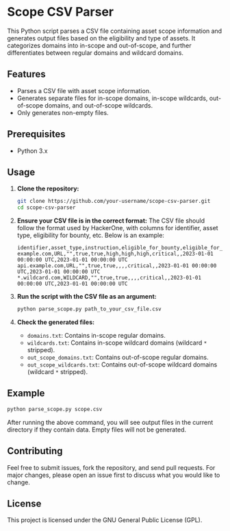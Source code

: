 # Scope CSV Parser

This Python script parses a CSV file containing asset scope information and generates output files based on the eligibility and type of assets. It categorizes domains into in-scope and out-of-scope, and further differentiates between regular domains and wildcard domains.

## Features

- Parses a CSV file with asset scope information.
- Generates separate files for in-scope domains, in-scope wildcards, out-of-scope domains, and out-of-scope wildcards.
- Only generates non-empty files.

## Prerequisites

- Python 3.x

## Usage

1. **Clone the repository:**
   ```bash
   git clone https://github.com/your-username/scope-csv-parser.git
   cd scope-csv-parser
   ```

2. **Ensure your CSV file is in the correct format:**
   The CSV file should follow the format used by HackerOne, with columns for identifier, asset type, eligibility for bounty, etc. Below is an example:

   ```
   identifier,asset_type,instruction,eligible_for_bounty,eligible_for_submission,availability_requirement,confidentiality_requirement,integrity_requirement,max_severity,system_tags,created_at,updated_at
   example.com,URL,"",true,true,high,high,high,critical,,2023-01-01 00:00:00 UTC,2023-01-01 00:00:00 UTC
   api.example.com,URL,"",true,true,,,,critical,,2023-01-01 00:00:00 UTC,2023-01-01 00:00:00 UTC
   *.wildcard.com,WILDCARD,"",true,true,,,,critical,,2023-01-01 00:00:00 UTC,2023-01-01 00:00:00 UTC
   ```

3. **Run the script with the CSV file as an argument:**
   ```bash
   python parse_scope.py path_to_your_csv_file.csv
   ```

4. **Check the generated files:**
   - `domains.txt`: Contains in-scope regular domains.
   - `wildcards.txt`: Contains in-scope wildcard domains (wildcard `*` stripped).
   - `out_scope_domains.txt`: Contains out-of-scope regular domains.
   - `out_scope_wildcards.txt`: Contains out-of-scope wildcard domains (wildcard `*` stripped).

## Example

```bash
python parse_scope.py scope.csv
```

After running the above command, you will see output files in the current directory if they contain data. Empty files will not be generated.

## Contributing

Feel free to submit issues, fork the repository, and send pull requests. For major changes, please open an issue first to discuss what you would like to change.

## License

This project is licensed under the GNU General Public License (GPL).
